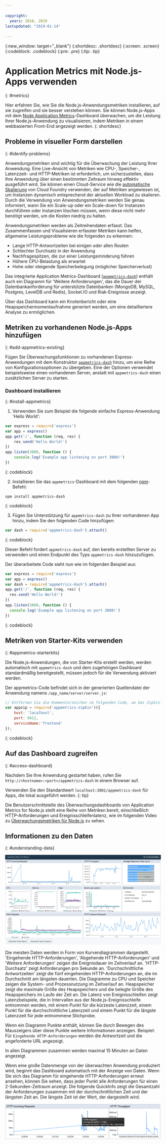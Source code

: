 ```yaml
---

copyright:
  years: 2018, 2019
lastupdated: "2019-01-14"

---
```


{:new_window: target="_blank"}
{:shortdesc: .shortdesc}
{:screen: .screen}
{:codeblock: .codeblock}
{:pre: .pre}
{:tip: .tip}

# Application Metrics mit Node.js-Apps verwenden
{: #metrics}

Hier erfahren Sie, wie Sie die Node.js-Anwendungsmetriken installieren, auf sie zugreifen und sie besser verstehen können. Sie können Node.js-Apps mit dem [Node Application Metrics](https://developer.ibm.com/code/open/projects/node-application-metrics/)-Dashboard überwachen, um die Leistung Ihrer Node.js-Anwendung zu visualisieren, indem Metriken in einem webbasierten Front-End angezeigt werden.
{: shortdesc}

## Probleme in visueller Form darstellen
{: #identify-problems}

Anwendungsmetriken sind wichtig für die Überwachung der Leistung Ihrer Anwendung. Eine Live-Ansicht von Metriken wie CPU-, Speicher-, Latenzzeit- und HTTP-Metriken ist erforderlich, um sicherzustellen, dass Ihre Anwendung über einen bestimmten Zeitraum hinweg effektiv ausgeführt wird. Sie können einen Cloud-Service wie die [automatische Skalierung](/docs/services/Auto-Scaling/index.html) von Cloud Foundry verwenden, der auf Metriken angewiesen ist, um Instanzen dynamisch entsprechend der aktuellen Workload zu skalieren. Durch die Verwendung von Anwendungsmetriken werden Sie genau informiert, wann Sie ein Scale-up oder ein Scale-down für Instanzen durchführen oder Instanzen löschen müssen, wenn diese nicht mehr benötigt werden, um die Kosten niedrig zu halten.

Anwendungsmetriken werden als Zeitreihendaten erfasst. Das Zusammenfassen und Visualisieren erfasster Metriken kann helfen, allgemeine Leistungsprobleme wie die folgenden zu erkennen:

* Lange HTTP-Antwortzeiten bei einigen oder allen Routen
* Schlechter Durchsatz in der Anwendung
* Nachfragespitzen, die zur einer Leistungsminderung führen
* Höhere CPU-Belastung als erwartet
* Hohe oder steigende Speicherbelegung (möglicher Speicherverlust)

Das integrierte Application Metrics-Dashboard ([`appmetrics-dash`](https://github.com/RuntimeTools/appmetrics-dash)) enthält auch ein Diagramm für 'Weitere Anforderungen', das die Dauer der Datenbankanforderung für unterstützte Datenbanken (MongoDB, MySQL, Postgres, LevelDB und Redis), Socket.IO und Riak-Ereignisse anzeigt.

Über das Dashboard kann ein Knotenbericht oder eine Heapspeichermomentaufnahme generiert werden, um eine detailliertere Analyse zu ermöglichen.

## Metriken zu vorhandenen Node.js-Apps hinzufügen
{: #add-appmetrics-existing}

Fügen Sie Überwachungsfunktionen zu vorhandenen Express-Anwendungen mit dem Konstruktor [`appmetrics-dash`](https://github.com/RuntimeTools/appmetrics-dash) hinzu, um eine Reihe von Konfigurationsoptionen zu übergeben. Eine der Optionen verwendet beispielsweise einen vorhandenen Server, anstatt mit `appmetrics-dash` einen zusätzlichen Server zu starten.

### Dashboard installieren
{: #install-appmetrics}

1. Verwenden Sie zum Beispiel die folgende einfache Express-Anwendung 'Hello World':
  ```js
  var express = require('express')
  var app = express()
  app.get('/', function (req, res) {
      res.send('Hello World!')
  })
  app.listen(3000, function () {
      console.log('Example app listening on port 3000!')
  })
  ```
  {: codeblock}

2. Installieren Sie das `appmetrics`-Dashboard mit dem folgenden [npm](https://nodejs.org/)-Befehl:
  ```
  npm install appmetrics-dash
  ```
  {: codeblock}

3. Fügen Sie Unterstützung für `appmetrics-dash` zu Ihrer vorhandenen App hinzu, indem Sie den folgenden Code hinzufügen:
  ```js
  var dash = require('appmetrics-dash').attach()
  ```
  {: codeblock}

  Dieser Befehl fordert `appmetrics-dash` auf, den bereits erstellten Server zu verwenden und einen Endpunkt des Typs `appmetrics-dash` hinzuzufügen.

  Der überarbeitete Code sieht nun wie im folgenden Beispiel aus:
  ```js
  var express = require('express')
  var app = express()
  var dash = require('appmetrics-dash').attach()
  app.get('/', function (req, res) {
    res.send('Hello World!')
  })
  app.listen(3000, function () {
    console.log('Example app listening on port 3000!')
  })
  ```
  {: codeblock}

## Metriken von Starter-Kits verwenden
{: #appmetrics-starterkits}

Die Node.js-Anwendungen, die von Starter-Kits erstellt werden, werden automatisch mit `appmetrics-dash` und dem zugehörigen Dashboard standardmäßig bereitgestellt, müssen jedoch für die Verwendung aktiviert werden.

Der appmetrics-Code befindet sich in der generierten Quellendatei der Anwendung namens `/app_name/server/server.js`:
```js
// Entfernen Sie die Kommentarzeichen im folgenden Code, um das Zipkin-Tracing zu aktivieren und passen Sie ihn entsprechend Ihrer Netzkonfiguration an:
var appzip = require('appmetrics-zipkin')({
    host: 'localhost',
    port: 9411,
    serviceName:'frontend'
});
```
{: codeblock}

## Auf das Dashboard zugreifen
{: #access-dashboard}

Nachdem Sie Ihre Anwendung gestartet haben, rufen Sie `http://<hostname>:<port>/appmetrics-dash` in einem Browser auf.

Verwenden Sie den Standardwert `localhost:3001/appmetrics-dash` für Apps, die lokal ausgeführt werden.
{: tip}

Die Benutzerschnittstelle des Überwachungsdashboards von Application Metrics for Node.js stellt eine Reihe von Metriken bereit, einschließlich HTTP-Anforderungen und Ereignisschleifenlatenz, wie im folgenden Video zu [Überwachungsmetriken für Node.js](https://www.youtube.com/watch?v=7hV8gKlMYLs&feature=youtu.be) zu sehen.

## Informationen zu den Daten
{: #understanding-data}

![Appmetrics-Dashboard](images/appmetricsdash-1.png)

Die meisten Daten werden in Form von Kurvendiagrammen dargestellt. 'Eingehende HTTP-Anforderungen', 'Abgehende HTTP-Anforderungen' und 'Weitere Anforderungen' zeigen die Ereignisdauer im Zeitverlauf an. 'HTTP-Durchsatz' zeigt Anforderungen pro Sekunde an. 'Durchschnittliche Antwortzeiten' zeigt die fünf eingehenden HTTP-Anforderungen an, die im Durchschnitt am längsten dauerten. Die Diagramme zu CPU und Speicher zeigen die System- und Prozessnutzung im Zeitverlauf an. Heapspeicher zeigt die maximale Größe des Heapspeichers und die belegte Größe des Heapspeichers im Laufe der Zeit an. Die Latenz von Ereignisschleifen zeigt Latenzbeispiele, die in Intervallen aus der Node.js-Ereignisschleife entnommen werden, mit einem Punkt für die kürzeste Latenzzeit, einem Punkt für die durchschnittliche Latenzzeit und einem Punkt für die längste Latenzzeit für jede entnommene Stichprobe.

Wenn ein Diagramm Punkte enthält, können Sie durch Bewegen des Mauszeigers über diese Punkte weitere Informationen anzeigen. Beispiel: Für `Eingehende HTTP-Anforderungen` werden die Antwortzeit und die angeforderte URL angezeigt.

In allen Diagrammen zusammen werden maximal 15 Minuten an Daten angezeigt.

Wenn eine große Datenmenge von der überwachten Anwendung produziert wird, beginnt das Dashboard automatisch mit der Anzeige von Daten. Wenn Sie sich das Diagramm für eingehende HTTP-Anforderungen erneut ansehen, können Sie sehen, dass jeder Punkt alle Anforderungen für einen 2-Sekunden-Zeitraum anzeigt. Die folgende QuickInfo zeigt die Gesamtzahl der Anforderungen zusammen mit der durchschnittlichen Zeit und der längsten Zeit an. Die längste Zeit ist der Wert, der dargestellt wird.

![QuickInfo anzeigen](images/tooltip-1.png)




